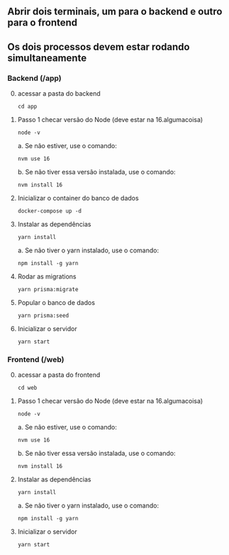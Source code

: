 ## Abrir dois terminais, um para o backend e outro para o frontend

## Os dois processos devem estar rodando simultaneamente

### Backend (/app)

0. acessar a pasta do backend

   `cd app`

1. Passo 1 checar versão do Node (deve estar na 16.algumacoisa)

   `node -v`

   a. Se não estiver, use o comando:

   `nvm use 16`

   b. Se não tiver essa versão instalada, use o comando:

   `nvm install 16`

2. Inicializar o container do banco de dados

   `docker-compose up -d`

3. Instalar as dependências

   `yarn install`

   a. Se não tiver o yarn instalado, use o comando:

   `npm install -g yarn`

4. Rodar as migrations

   `yarn prisma:migrate`

5. Popular o banco de dados

   `yarn prisma:seed`

6. Inicializar o servidor

   `yarn start`

### Frontend (/web)

0. acessar a pasta do frontend

   `cd web`

1. Passo 1 checar versão do Node (deve estar na 16.algumacoisa)

   `node -v`

   a. Se não estiver, use o comando:

   `nvm use 16`

   b. Se não tiver essa versão instalada, use o comando:

   `nvm install 16`

2. Instalar as dependências

   `yarn install`

   a. Se não tiver o yarn instalado, use o comando:

   `npm install -g yarn`

3. Inicializar o servidor

   `yarn start`
